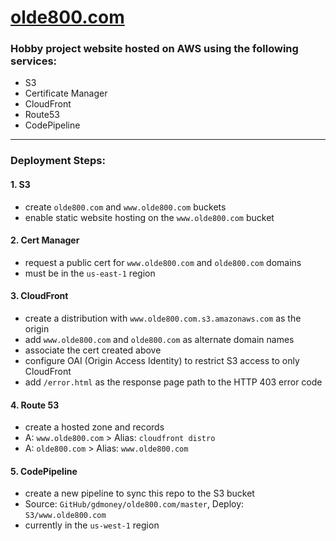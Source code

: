 # [olde800.com](https://olde800.com)

### Hobby project website hosted on AWS using the following services:

- S3
- Certificate Manager
- CloudFront
- Route53
- CodePipeline

*****

### Deployment Steps:
#### 1. S3
- create `olde800.com` and `www.olde800.com` buckets
- enable static website hosting on the `www.olde800.com` bucket

#### 2. Cert Manager
- request a public cert for `www.olde800.com` and `olde800.com` domains
- must be in the `us-east-1` region

#### 3. CloudFront
- create a distribution with `www.olde800.com.s3.amazonaws.com` as the origin
- add `www.olde800.com` and `olde800.com` as alternate domain names
- associate the cert created above
- configure OAI (Origin Access Identity) to restrict S3 access to only CloudFront
- add `/error.html` as the response page path to the HTTP 403 error code

#### 4. Route 53
- create a hosted zone and records
- A: `www.olde800.com` > Alias: `cloudfront distro`
- A: `olde800.com` > Alias: `www.olde800.com`

#### 5. CodePipeline
- create a new pipeline to sync this repo to the S3 bucket
- Source: `GitHub/gdmoney/olde800.com/master`, Deploy: `S3/www.olde800.com`
- currently in the `us-west-1` region
